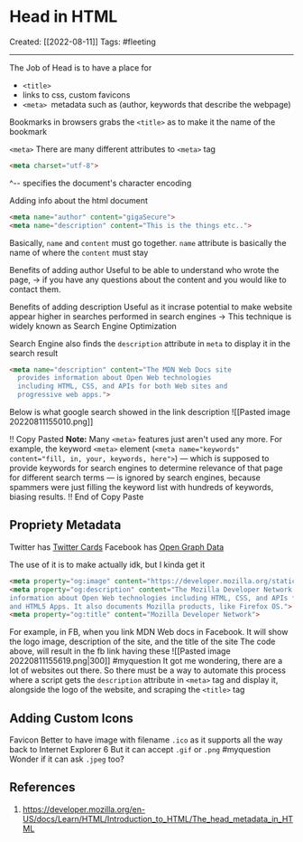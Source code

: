 

# Head in HTML
Created:  [[2022-08-11]]
Tags: #fleeting 

---
The Job of Head is to have a place for  
- `<title>`  
- links to css, custom favicons
- `<meta> `metadata such as (author, keywords that describe the webpage)


Bookmarks in browsers grabs the `<title>` as to make it the name of the bookmark

`<meta>`
There are many different attributes to `<meta>` tag
```HTML
<meta charset="utf-8">
```
^-- specifies the document's character encoding

Adding info about the html document
```HTML
<meta name="author" content="gigaSecure">
<meta name="description" content="This is the things etc..">
```
Basically, `name` and `content` must go together.
`name` attribute is basically the name of where the `content` must stay

Benefits of adding author
Useful to be able to understand who wrote the page, 
-> if you have any questions about the content and you would like to contact them.

Benefits of adding description
Useful as it incrase potential to make website appear higher in searches performed in search engines
-> This technique is widely known as Search Engine Optimization

Search Engine also finds the `description` attribute in `meta` to display it in the search result
```HTML
<meta name="description" content="The MDN Web Docs site
  provides information about Open Web technologies
  including HTML, CSS, and APIs for both Web sites and
  progressive web apps.">
```
Below is what google search showed in the link description
![[Pasted image 20220811155010.png]]

!! Copy Pasted
**Note:** Many `<meta>` features just aren't used any more. 
For example, the keyword `<meta>` element (`<meta name="keywords" content="fill, in, your, keywords, here">`) — which is supposed to provide keywords for search engines to determine relevance of that page for different search terms — is ignored by search engines, because spammers were just filling the keyword list with hundreds of keywords, biasing results.
!! End of Copy Paste

## Propriety Metadata
Twitter has [Twitter Cards](https://developer.twitter.com/en/docs/twitter-for-websites/cards/overview/abouts-cards)
Facebook has [Open Graph Data](https://ogp.me/) 

The use of it is to make actually idk, but I kinda get it
```HTML
<meta property="og:image" content="https://developer.mozilla.org/static/img/opengraph-logo.png">
<meta property="og:description" content="The Mozilla Developer Network (MDN) provides
information about Open Web technologies including HTML, CSS, and APIs for both Web sites
and HTML5 Apps. It also documents Mozilla products, like Firefox OS.">
<meta property="og:title" content="Mozilla Developer Network">
```
For example, in FB, when you link MDN Web docs in Facebook.
It will show the logo image, description of the site, and the title of the site
The code above, will result in the fb link having these
![[Pasted image 20220811155619.png|300]]
#myquestion It got me wondering, there are a lot of websites out there. So there must be a way to automate this process where a script gets the `description` attribute in `<meta>` tag and display it, alongside the logo of the website, and scraping the  `<title>` tag  

## Adding Custom Icons
Favicon
Better to have image with filename `.ico` as it supports all the way back to Internet Explorer 6
But it can accept `.gif` or `.png`  #myquestion Wonder if it can ask `.jpeg` too?








## References
1. https://developer.mozilla.org/en-US/docs/Learn/HTML/Introduction_to_HTML/The_head_metadata_in_HTML